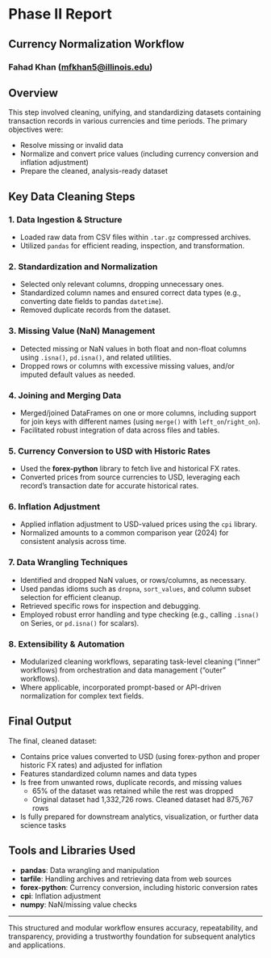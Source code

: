 # Phase II Report

## Currency Normalization Workflow

### Fahad Khan (mfkhan5@illinois.edu)

## Overview

This step involved cleaning, unifying, and standardizing datasets containing transaction records in various currencies and time periods. The primary objectives were:

- Resolve missing or invalid data
- Normalize and convert price values (including currency conversion and inflation adjustment)
- Prepare the cleaned, analysis-ready dataset

## Key Data Cleaning Steps

### 1. Data Ingestion & Structure

- Loaded raw data from CSV files within `.tar.gz` compressed archives.
- Utilized `pandas` for efficient reading, inspection, and transformation.

### 2. Standardization and Normalization

- Selected only relevant columns, dropping unnecessary ones.
- Standardized column names and ensured correct data types (e.g., converting date fields to pandas `datetime`).
- Removed duplicate records from the dataset.

### 3. Missing Value (NaN) Management

- Detected missing or NaN values in both float and non-float columns using `.isna()`, `pd.isna()`, and related utilities.
- Dropped rows or columns with excessive missing values, and/or imputed default values as needed.

### 4. Joining and Merging Data

- Merged/joined DataFrames on one or more columns, including support for join keys with different names (using `merge()` with `left_on`/`right_on`).
- Facilitated robust integration of data across files and tables.

### 5. Currency Conversion to USD with Historic Rates

- Used the **forex-python** library to fetch live and historical FX rates.
- Converted prices from source currencies to USD, leveraging each record’s transaction date for accurate historical rates.

### 6. Inflation Adjustment

- Applied inflation adjustment to USD-valued prices using the `cpi` library.
- Normalized amounts to a common comparison year (2024) for consistent analysis across time.

### 7. Data Wrangling Techniques

- Identified and dropped NaN values, or rows/columns, as necessary.
- Used pandas idioms such as `dropna`, `sort_values`, and column subset selection for efficient cleanup.
- Retrieved specific rows for inspection and debugging.
- Employed robust error handling and type checking (e.g., calling `.isna()` on Series, or `pd.isna()` for scalars).

### 8. Extensibility & Automation

- Modularized cleaning workflows, separating task-level cleaning (“inner” workflows) from orchestration and data management (“outer” workflows).
- Where applicable, incorporated prompt-based or API-driven normalization for complex text fields.

## Final Output

The final, cleaned dataset:

- Contains price values converted to USD (using forex-python and proper historic FX rates) and adjusted for inflation
- Features standardized column names and data types
- Is free from unwanted rows, duplicate records, and missing values
    - 65% of the dataset was retained while the rest was dropped
    - Original dataset had 1,332,726 rows. Cleaned dataset had 875,767 rows
- Is fully prepared for downstream analytics, visualization, or further data science tasks

## Tools and Libraries Used

- **pandas**: Data wrangling and manipulation
- **tarfile**: Handling archives and retrieving data from web sources
- **forex-python**: Currency conversion, including historic conversion rates
- **cpi**: Inflation adjustment
- **numpy**: NaN/missing value checks

---

This structured and modular workflow ensures accuracy, repeatability, and transparency, providing a trustworthy foundation for subsequent analytics and applications.